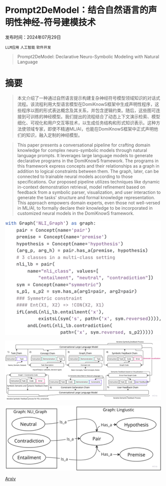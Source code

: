 # Prompt2DeModel：结合自然语言的声明性神经-符号建模技术

发布时间：2024年07月29日

`LLM应用` `人工智能` `软件开发`

> Prompt2DeModel: Declarative Neuro-Symbolic Modeling with Natural Language

# 摘要

> 本文介绍了一种通过自然语言提示构建复杂神经符号模型领域知识的对话式流程。该流程利用大型语言模型在DomiKnowS框架中生成声明性程序，这些程序以图的形式表达概念及其关系，并包含逻辑约束。随后，这些图可连接到可训练的神经模型。我们提出的流程结合了动态上下文演示检索、模型细化、可视化和用户交互等技术，以生成任务结构和形式知识表示。这种方法使领域专家，即使不精通ML/AI，也能在DomiKnowS框架中正式声明他们的知识，融入定制的神经模型。

> This paper presents a conversational pipeline for crafting domain knowledge for complex neuro-symbolic models through natural language prompts. It leverages large language models to generate declarative programs in the DomiKnowS framework. The programs in this framework express concepts and their relationships as a graph in addition to logical constraints between them. The graph, later, can be connected to trainable neural models according to those specifications. Our proposed pipeline utilizes techniques like dynamic in-context demonstration retrieval, model refinement based on feedback from a symbolic parser, visualization, and user interaction to generate the tasks' structure and formal knowledge representation. This approach empowers domain experts, even those not well-versed in ML/AI, to formally declare their knowledge to be incorporated in customized neural models in the DomiKnowS framework.

![Prompt2DeModel：结合自然语言的声明性神经-符号建模技术](../../../paper_images/2407.20513/NLI_Code_Cropped1.png)

![Prompt2DeModel：结合自然语言的声明性神经-符号建模技术](../../../paper_images/2407.20513/DomiKnowS_NLP_Interface.jpeg)

![Prompt2DeModel：结合自然语言的声明性神经-符号建模技术](../../../paper_images/2407.20513/Graph_vis1.jpeg)

[Arxiv](https://arxiv.org/abs/2407.20513)